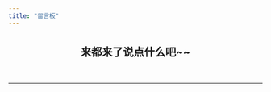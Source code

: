 ```yaml
---
title: "留言板"
---
```


<style>
  h2 {text-align: center !important;margin-top: 2rem !important;}
  h2>.header-mark::before {content: none !important;}
</style>

## 来都来了说点什么吧~~

<br>

<hr>

<br>
